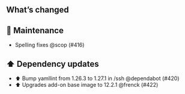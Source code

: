 ## What’s changed

## 🧰 Maintenance

- Spelling fixes @scop (#416)

## ⬆️ Dependency updates

- ⬆️ Bump yamllint from 1.26.3 to 1.27.1 in /ssh @dependabot (#420)
- ⬆️ Upgrades add-on base image to 12.2.1 @frenck (#422)
